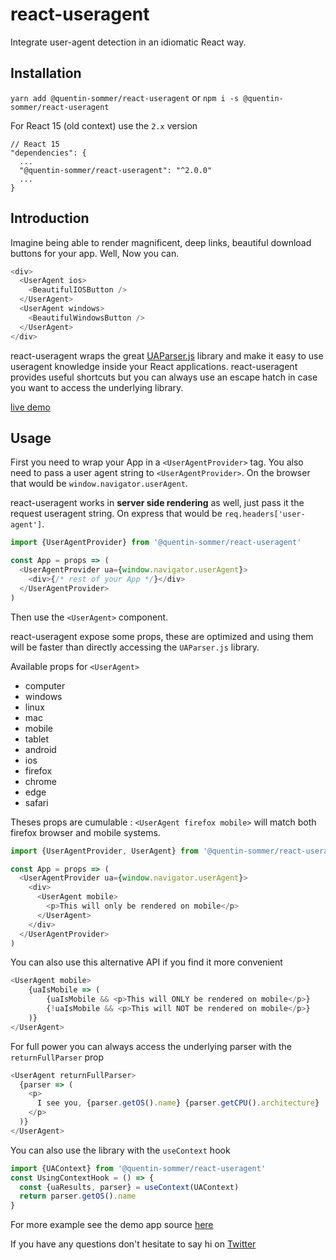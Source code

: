 # react-useragent

Integrate user-agent detection in an idiomatic React way.

## Installation

`yarn add @quentin-sommer/react-useragent` or `npm i -s @quentin-sommer/react-useragent`

For React 15 (old context) use the `2.x` version

```
// React 15
"dependencies": {
  ...
  "@quentin-sommer/react-useragent": "^2.0.0"
  ...
}
```

## Introduction

Imagine being able to render magnificent, deep links, beautiful download buttons for your app. Well, Now you can.

```js
<div>
  <UserAgent ios>
    <BeautifulIOSButton />
  </UserAgent>
  <UserAgent windows>
    <BeautifulWindowsButton />
  </UserAgent>
</div>
```

react-useragent wraps the great [UAParser.js](https://github.com/faisalman/ua-parser-js) library and make it easy to use useragent knowledge inside your React applications.
react-useragent provides useful shortcuts but you can always use an escape hatch in case you want to access the underlying library.

[live demo](https://quentin-sommer.github.io/react-useragent/)

## Usage

First you need to wrap your App in a `<UserAgentProvider>` tag.
You also need to pass a user agent string to `<UserAgentProvider>`.
On the browser that would be `window.navigator.userAgent`.

react-useragent works in **server side rendering** as well, just pass it the request useragent string. On express that would be `req.headers['user-agent']`.

```js
import {UserAgentProvider} from '@quentin-sommer/react-useragent'

const App = props => (
  <UserAgentProvider ua={window.navigator.userAgent}>
    <div>{/* rest of your App */}</div>
  </UserAgentProvider>
)
```

Then use the `<UserAgent>` component.

react-useragent expose some props, these are optimized and using them will be faster than directly accessing the `UAParser.js` library.

Available props for `<UserAgent>`

- computer
- windows
- linux
- mac
- mobile
- tablet
- android
- ios
- firefox
- chrome
- edge
- safari

Theses props are cumulable : `<UserAgent firefox mobile>` will match both firefox browser and mobile systems.

```js
import {UserAgentProvider, UserAgent} from '@quentin-sommer/react-useragent'

const App = props => (
  <UserAgentProvider ua={window.navigator.userAgent}>
    <div>
      <UserAgent mobile>
        <p>This will only be rendered on mobile</p>
      </UserAgent>
    </div>
  </UserAgentProvider>
)
```

You can also use this alternative API if you find it more convenient

```js
<UserAgent mobile>
    {uaIsMobile => (
        {uaIsMobile && <p>This will ONLY be rendered on mobile</p>}
        {!uaIsMobile && <p>This will NOT be rendered on mobile</p>}
    )}
</UserAgent>
```

For full power you can always access the underlying parser with the `returnFullParser` prop

```js
<UserAgent returnFullParser>
  {parser => (
    <p>
      I see you, {parser.getOS().name} {parser.getCPU().architecture}
    </p>
  )}
</UserAgent>
```

You can also use the library with the `useContext` hook

```js
import {UAContext} from '@quentin-sommer/react-useragent'
const UsingContextHook = () => {
  const {uaResults, parser} = useContext(UAContext)
  return parser.getOS().name
}
```

For more example see the demo app source [here](https://github.com/quentin-sommer/react-useragent/blob/master/example/index.tsx)

If you have any questions don't hesitate to say hi on [Twitter](https://twitter.com/quentin_smr)
